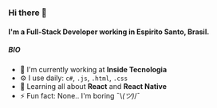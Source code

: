 ### Hi there 👋

#### I'm a Full-Stack Developer working in Espirito Santo, Brasil.

##### BIO

- 🏢 I'm currently working at **Inside Tecnologia**
- ⚙️ I use daily: `c#`, `.js`, `.html`, `.css`
- 🌱 Learning all about **React** and **React Native**
- ⚡️ Fun fact: None.. I'm boring  ¯\\_(ツ)_/¯
